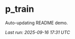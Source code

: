 # p_train

Auto-updating README demo.

<!--START_SECTION:status-->
_Last run: 2025-09-16 17:31 UTC_
<!--END_SECTION:status-->














































































































































































































































































































































































































































































































































































